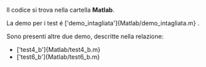 Il codice si trova nella cartella **Matlab**. 

La demo per i test é	['demo_intagliata']{Matlab/demo_intagliata.m} .

Sono presenti altre due demo, descritte nella relazione:	
- ['test4_b']{Matlab/test4_b.m}	
- ['test6_b']{Matlab/test6_b.m}

